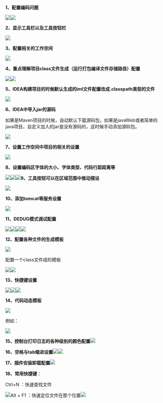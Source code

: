 **1、配置编码问题**

![](/assets/图片1.png)![](/assets/图片2.png)

**2、显示工具栏以及工具按钮栏**

![](/assets/图片11.png)

**3、配置相关的工作空间**

![](/assets/图片12.png)

**4、重点理解项目class文件生成（运行打包编译文件存储路径）配置**

![](/assets/图片13.png)![](/assets/图片13-1.png)



**5、IDEA构建项目的时候默认生成的iml文件配置改成.classpath类型的文件**

![](/assets/图片14.png)

**6、IDEA中导入jar的源码**

如果是Maven项目的时候，自动默认下载源码包，如果是javaWeb或者简单的java项目，自定义加入的jar是没有源码的，这时候手动添加源码包。

![](/assets/图片15.png)

**7、设置工作空间中项目的相关的设置**

![](/assets/图片16.png)

**8、设置编码区字体的大小、字体类型、代码行距距离等**

![](/assets/图片17-1.png)![](/assets/图片17-2.png)![](/assets/图片17-3.png)**9、工具按钮可以在区域范围中推动摆设**

![](/assets/图片18.png)

**10、添加tomcat等服务设置**

![](/assets/图片19.png)

**11、DEDUG模式调试配置**

![](/assets/图片20-1.png)![](/assets/图片20-2.png)![](/assets/图片20-3.png)![](/assets/图片20-4.png)

**12、配置各种文件的生成模板**

![](/assets/图片21.png)

配置一个class文件成的模板

![](/assets/图片21-1.png)![](/assets/图片21-2.png)

**13、快捷键设置**

![](/assets/图片22-1.png)![](/assets/图片22-2.png)![](/assets/图片22-3.png)

**14、代码动态模板**

![](/assets/图片23.png)

例如：

![](/assets/图片23-2.png)

**15、控制台打印日志的各种级别的颜色配置**![](/assets/图片24.png)

**16、空格与tab缩进设置**![](/assets/图片25-1.png)![](/assets/图片25-2.png)

**17、插件安装卸载配置**![](/assets/图片26.png)

**18、常用快捷键**：

Ctrl+N ：快速查找文件

![](/assets/图片28.png)Alt + F1 ：快速定位文件在那个位置![](/assets/图片28-1.png)



